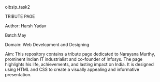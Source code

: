 oibsip_task2

TRIBUTE PAGE

Author: Harsh Yadav

Batch:May

Domain: Web Development and Designing

Aim: This repository contains a tribute page dedicated to Narayana Murthy, prominent Indian IT industrialist and co-founder of Infosys. The page highlights his life, achievements, and lasting impact on India. It is designed using HTML and CSS to create a visually appealing and informative presentation.
